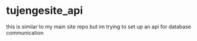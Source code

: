# tujengesite_api

this is similar to my main site repo but im trying to set up an api for database communication
